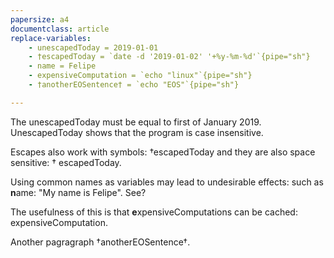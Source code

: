 ```yaml
---
papersize: a4
documentclass: article
replace-variables:
    - unescapedToday = 2019-01-01
    - †escapedToday = `date -d '2019-01-02' '+%y-%m-%d'`{pipe="sh"}
    - name = Felipe
    - expensiveComputation = `echo "linux"`{pipe="sh"}
    - †anotherEOSentence† = `echo "EOS"`{pipe="sh"}

---
```


The unescapedToday must be equal to first of January 2019. UnescapedToday shows that the program is case insensitive.

Escapes also work with symbols: †escapedToday and they are also space sensitive: † escapedToday.

Using common names as variables may lead to undesirable effects: such as **n**ame: "My name is Felipe". See?

The usefulness of this is that **e**xpensiveComputations can be cached: expensiveComputation.

Another pagragraph †anotherEOSentence†.

[comment]: # ( vim: set filetype=markdown fileformat=unix nowrap spell: )
